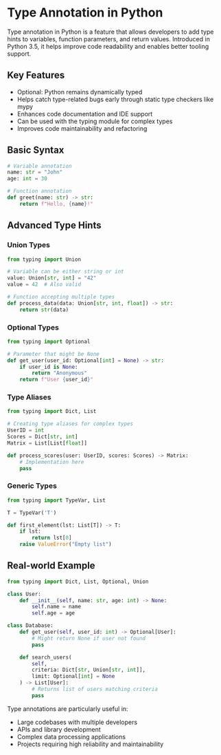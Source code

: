 # Type Annotation in Python

Type annotation in Python is a feature that allows developers to add type hints to variables, function parameters, and return values. Introduced in Python 3.5, it helps improve code readability and enables better tooling support.

## Key Features

- Optional: Python remains dynamically typed
- Helps catch type-related bugs early through static type checkers like mypy
- Enhances code documentation and IDE support
- Can be used with the typing module for complex types
- Improves code maintainability and refactoring

## Basic Syntax

```python
# Variable annotation
name: str = "John"
age: int = 30

# Function annotation
def greet(name: str) -> str:
    return f"Hello, {name}!"
```

## Advanced Type Hints

### Union Types
```python
from typing import Union

# Variable can be either string or int
value: Union[str, int] = "42"
value = 42  # Also valid

# Function accepting multiple types
def process_data(data: Union[str, int, float]) -> str:
    return str(data)
```

### Optional Types
```python
from typing import Optional

# Parameter that might be None
def get_user(user_id: Optional[int] = None) -> str:
    if user_id is None:
        return "Anonymous"
    return f"User {user_id}"
```

### Type Aliases
```python
from typing import Dict, List

# Creating type aliases for complex types
UserID = int
Scores = Dict[str, int]
Matrix = List[List[float]]

def process_scores(user: UserID, scores: Scores) -> Matrix:
    # Implementation here
    pass
```

### Generic Types
```python
from typing import TypeVar, List

T = TypeVar('T')

def first_element(lst: List[T]) -> T:
    if lst:
        return lst[0]
    raise ValueError("Empty list")
```

## Real-world Example

```python
from typing import Dict, List, Optional, Union

class User:
    def __init__(self, name: str, age: int) -> None:
        self.name = name
        self.age = age

class Database:
    def get_user(self, user_id: int) -> Optional[User]:
        # Might return None if user not found
        pass

    def search_users(
        self,
        criteria: Dict[str, Union[str, int]],
        limit: Optional[int] = None
    ) -> List[User]:
        # Returns list of users matching criteria
        pass
```

Type annotations are particularly useful in:
- Large codebases with multiple developers
- APIs and library development
- Complex data processing applications
- Projects requiring high reliability and maintainability